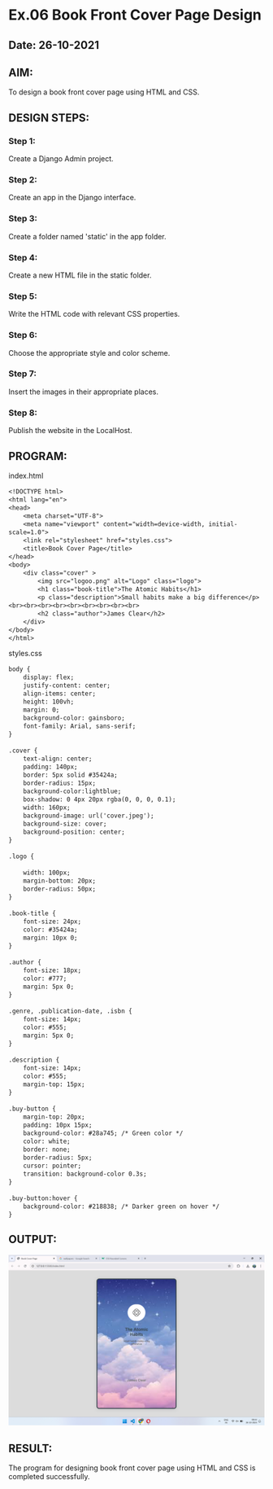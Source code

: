 # Ex.06 Book Front Cover Page Design
## Date: 26-10-2021

## AIM:
To design a book front cover page using HTML and CSS.

## DESIGN STEPS:

### Step 1:
Create a Django Admin project.

### Step 2:
Create an app in the Django interface.

### Step 3:
Create a folder named 'static' in the app folder.

### Step 4:
Create a new HTML file in the static folder.

### Step 5:
Write the HTML code with relevant CSS properties.

### Step 6:
Choose the appropriate style and color scheme.

### Step 7:
Insert the images in their appropriate places.

### Step 8:
Publish the website in the LocalHost.

## PROGRAM:
index.html
```
<!DOCTYPE html>
<html lang="en">
<head>
    <meta charset="UTF-8">
    <meta name="viewport" content="width=device-width, initial-scale=1.0">
    <link rel="stylesheet" href="styles.css">
    <title>Book Cover Page</title>
</head>
<body>
    <div class="cover" >
        <img src="logoo.png" alt="Logo" class="logo">
        <h1 class="book-title">The Atomic Habits</h1>
        <p class="description">Small habits make a big difference</p><br><br><br><br><br><br><br><br><br>
        <h2 class="author">James Clear</h2>
    </div>
</body>
</html>

```
styles.css
```
body {
    display: flex;
    justify-content: center;
    align-items: center;
    height: 100vh;
    margin: 0;
    background-color: gainsboro;
    font-family: Arial, sans-serif;
}

.cover {
    text-align: center;
    padding: 140px;
    border: 5px solid #35424a;
    border-radius: 15px;
    background-color:lightblue;
    box-shadow: 0 4px 20px rgba(0, 0, 0, 0.1);
    width: 160px; 
    background-image: url('cover.jpeg');
    background-size: cover; 
    background-position: center; 
}

.logo {

    width: 100px; 
    margin-bottom: 20px;
    border-radius: 50px;
}

.book-title {
    font-size: 24px;
    color: #35424a;
    margin: 10px 0;
}

.author {
    font-size: 18px;
    color: #777;
    margin: 5px 0;
}

.genre, .publication-date, .isbn {
    font-size: 14px;
    color: #555;
    margin: 5px 0;
}

.description {
    font-size: 14px;
    color: #555;
    margin-top: 15px;
}

.buy-button {
    margin-top: 20px;
    padding: 10px 15px;
    background-color: #28a745; /* Green color */
    color: white;
    border: none;
    border-radius: 5px;
    cursor: pointer;
    transition: background-color 0.3s;
}

.buy-button:hover {
    background-color: #218838; /* Darker green on hover */
}
```


## OUTPUT:
![alt text](<Screenshot 2024-10-26 084446.png>)

## RESULT:
The program for designing book front cover page using HTML and CSS is completed successfully.
